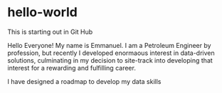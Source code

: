 # hello-world
This is starting out in Git Hub

Hello Everyone!
My name is Emmanuel. I am a Petroleum Engineer by profession, but recently I developed enormaous interest in data-driven solutions, culminating 
in my decision to site-track into developing that interest for a rewarding and fulfilling career.

I have designed a roadmap to develop my data skills
